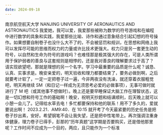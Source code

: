 ```yaml
---
date: 2024-09-18
---
```


南京航空航天大学
NANJING UNIVERSITY OF AERONAUTICS AND ASTRONAUTICS
我爱她，我可以爱，我爱那些被称为数学的符号游戏和在编程中进行数学的具象和实践，我爱那些比喻、诗作和通过意象结合引起幻想的符号操作。如果想要自制卷子也没什么大不了的，不会被惩罚和规训，在思想和网络上我可以发挥尽可能的思维而权力的力量或许比技术更强大。权力只是另一套更生动的符号，以自然和生命为符号的游戏吗？也难怪那是极其强大的存在，可是人类所谓用于保护弱者的善良与这套规则是相悖的，还是我对善良的理解要求过于高了？
请实现欲望吧，那就是理想的另一个名字。学习中最重要的品质是什么呢？诚恳、认真、实事求是。晚安亲爱的，明天验收和理力都要结束了，要务必做到啊，之后就要考计软了，一定一定把卷子过一遍，今非两夜没有洗澡，就还穿着衣服粗觉吧，明天再继续 SM（和日记一样成为无须思考必爱的必做事项），无事可做时就进行了 M 吧（或其他事不想做时）。晚上还是要早睡保证大脑工作在理智状态，这是一切幻想和符号工作的基础啊！晚安，祝明天抄题和结课顺利，后天晚上就可以小憩一会儿了。记得给水草去电！多忙都要保持和他的联系！用不了多久的，爱就要说出啊！
2023.2.21．AM9:40．在 10:15 就开考了今天最紧要的历史任务是把卷子抄出素，安好。希望钢笔不会让我失望，还是把中性笔带上。再次强调注重身体健康，理力卷子已得手，彭那的“历年真题”这学期是否要购买，还是借他那里呢？工作时间不应成为一个目的，两应，且只能作为一个标准
